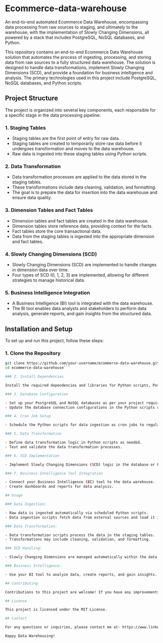 # Ecommerce-data-warehouse
An end-to-end automated Ecommerce Data Warehouse, encompassing data processing from raw sources to staging, and ultimately to the warehouse, with the implementation of Slowly Changing Dimensions, all powered by a stack that includes PostgreSQL, NoSQL databases, and Python.

This repository contains an end-to-end Ecommerce Data Warehouse solution that automates the process of ingesting, processing, and storing data from raw sources to a fully structured data warehouse. The solution is designed to handle data transformations, implement Slowly Changing Dimensions (SCD), and provide a foundation for business intelligence and analysis. The primary technologies used in this project include PostgreSQL, NoSQL databases, and Python scripts.

## Project Structure

The project is organized into several key components, each responsible for a specific stage in the data processing pipeline:

### 1. Staging Tables

- Staging tables are the first point of entry for raw data.
- Staging tables are created to temporarily store raw data before it undergoes transformation and moves to the data warehouse.
- Raw data is ingested into these staging tables using Python scripts.

### 2. Data Transformation

- Data transformation processes are applied to the data stored in the staging tables.
- These transformations include data cleaning, validation, and formatting.
- The goal is to prepare the data for insertion into the data warehouse and ensure data quality.

### 3. Dimension Tables and Fact Tables

- Dimension tables and fact tables are created in the data warehouse.
- Dimension tables store reference data, providing context for the facts.
- Fact tables store the core transactional data.
- Data from the staging tables is ingested into the appropriate dimension and fact tables.

### 4. Slowly Changing Dimensions (SCD)

- Slowly Changing Dimensions (SCD) are implemented to handle changes in dimension data over time.
- Four types of SCD (0, 1, 2, 3) are implemented, allowing for different strategies to manage historical data.

### 5. Business Intelligence Integration

- A Business Intelligence (BI) tool is integrated with the data warehouse.
- The BI tool enables data analysts and stakeholders to perform data analysis, generate reports, and gain insights from the structured data.

## Installation and Setup

To set up and run this project, follow these steps:

### 1. Clone the Repository

```bash
git clone https://github.com/your-username/ecommerce-data-warehouse.git
cd ecommerce-data-warehouse```

### 2. Install Dependencies

Install the required dependencies and libraries for Python scripts, PostgreSQL, and NoSQL databases.

### 3. Database Configuration

- Set up your PostgreSQL and NoSQL databases as per your project requirements.
- Update the database connection configurations in the Python scripts used for data ingestion and transformation.

### 4. Cron Job Setup

- Schedule the Python scripts for data ingestion as cron jobs to regularly fetch and load new raw data into the staging tables.

### 5. Data Transformation

- Define data transformation logic in Python scripts as needed.
- Test and validate the data transformation processes.

### 6. SCD Implementation

- Implement Slowly Changing Dimensions (SCD) logic in the database or Python scripts to handle historical data changes.

### 7. Business Intelligence Tool Integration

- Connect your Business Intelligence (BI) tool to the data warehouse.
- Create dashboards and reports for data analysis.

## Usage

### Data Ingestion:

- Raw data is ingested automatically via scheduled Python scripts.
- Data ingestion scripts fetch data from external sources and load it into the staging tables.

### Data Transformation:

- Data transformation scripts process the data in the staging tables.
- Transformations may include cleaning, validation, and formatting.

### SCD Handling:

- Slowly Changing Dimensions are managed automatically within the data warehouse.

### Business Intelligence:

- Use your BI tool to analyze data, create reports, and gain insights.

## Contributing

Contributions to this project are welcome! If you have any improvements or new features to propose, please open an issue or create a pull request.

## License

This project is licensed under the MIT License.

## Contact

For any questions or inquiries, please contact me at- https://www.linkedin.com/in/akhil-uthappa-31906315b/   or https://www.akhiluthappa.com

Happy Data Warehousing!
